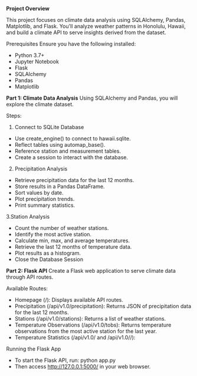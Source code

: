 **Project Overview**

This project focuses on climate data analysis using SQLAlchemy, Pandas, Matplotlib, and Flask. You'll analyze weather patterns in Honolulu, Hawaii, and build a climate API to serve insights derived from the dataset.


Prerequisites
Ensure you have the following installed:
- Python 3.7+
- Jupyter Notebook
- Flask
- SQLAlchemy
- Pandas
- Matplotlib

**Part 1: Climate Data Analysis**
Using SQLAlchemy and Pandas, you will explore the climate dataset.

Steps:
1. Connect to SQLite Database
- Use create_engine() to connect to hawaii.sqlite.
- Reflect tables using automap_base().
- Reference station and measurement tables.
- Create a session to interact with the database.

2. Precipitation Analysis
- Retrieve precipitation data for the last 12 months.
- Store results in a Pandas DataFrame.
- Sort values by date.
- Plot precipitation trends.
- Print summary statistics.

3.Station Analysis
- Count the number of weather stations.
- Identify the most active station.
- Calculate min, max, and average temperatures.
- Retrieve the last 12 months of temperature data.
- Plot results as a histogram.
- Close the Database Session

**Part 2: Flask API**
Create a Flask web application to serve climate data through API routes.

Available Routes:
- Homepage (/): Displays available API routes.
- Precipitation (/api/v1.0/precipitation): Returns JSON of precipitation data for the last 12 months.
- Stations (/api/v1.0/stations): Returns a list of weather stations.
- Temperature Observations (/api/v1.0/tobs): Returns temperature observations from the most active station for the last year.
- Temperature Statistics (/api/v1.0/<start> and /api/v1.0/<start>/<end>):

Running the Flask App
- To start the Flask API, run: python app.py
- Then access http://127.0.0.1:5000/ in your web browser.
